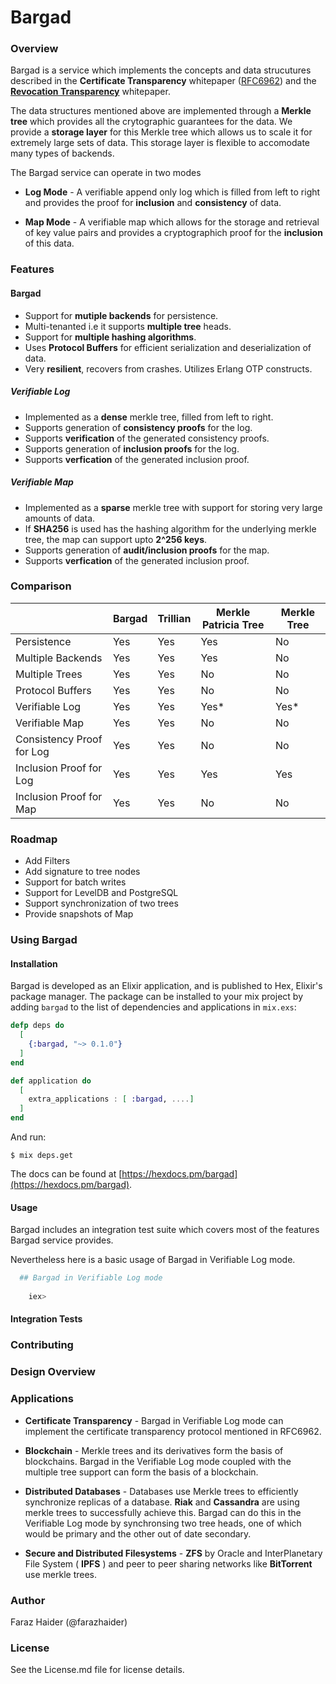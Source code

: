 # Bargad 

### Overview

Bargad is a service which implements the concepts and data strucutures described in the **Certificate Transparency** whitepaper ([RFC6962](https://tools.ietf.org/html/rfc6962 "RFC6962")) and the [**Revocation Transparency**](https://www.links.org/files/RevocationTransparency.pdf "**Revocation Transparency**") whitepaper.

The data structures mentioned above are implemented through a **Merkle tree**  which provides all the crytographic guarantees for the data.
We provide a **storage layer** for this Merkle tree which allows us to scale it for extremely large sets of data. This storage layer is flexible to accomodate many types of backends.

The Bargad service can operate in two modes
- **Log Mode** - A verifiable append only log which is filled from left to right and provides the proof for **inclusion** and **consistency** of data.

- **Map Mode** - A verifiable map which allows for the storage and retrieval of key value pairs and provides a cryptographich proof for the **inclusion** of this data.

### Features

#### Bargad
- Support for **mutiple backends** for persistence.
- Multi-tenanted i.e it supports **multiple tree** heads.
- Support for **multiple hashing algorithms**.
- Uses **Protocol Buffers** for efficient serialization and deserialization of data.
- Very **resilient**, recovers from crashes. Utilizes Erlang OTP constructs.

##### Verifiable Log
- Implemented as a **dense** merkle tree, filled from left to right.
- Supports generation of **consistency proofs** for the log.
- Supports **verification** of the generated consistency proofs.
- Supports generation of **inclusion proofs** for the log.
- Supports **verfication** of the generated inclusion proof.

##### Verifiable Map
- Implemented as a **sparse** merkle tree with support for storing very large amounts of data. 
- If **SHA256** is used has the hashing algorithm for the underlying merkle tree, the map can support upto **2^256 keys**.
- Supports generation of **audit/inclusion proofs** for the map.
- Supports **verfication** of the generated inclusion proof.

### Comparison

|                           | Bargad | Trillian | Merkle Patricia Tree | Merkle Tree |
|---------------------------|--------|----------|----------------------|-------------|
| Persistence               | Yes    | Yes      | Yes                  | No          |
| Multiple Backends         | Yes    | Yes      | Yes                  | No          |
| Multiple Trees            | Yes    | Yes      | No                   | No          |
| Protocol Buffers          | Yes    | Yes      | No                   | No          |
| Verifiable Log            | Yes    | Yes      | Yes*                 | Yes*        |
| Verifiable Map            | Yes    | Yes      | No                   | No          |
| Consistency Proof for Log | Yes    | Yes      | No                   | No          |
| Inclusion Proof for Log   | Yes    | Yes      | Yes                  | Yes         |
| Inclusion Proof for Map   | Yes    | Yes      | No                   | No          |

### Roadmap

-  Add Filters 
-  Add signature to tree nodes
-  Support for batch writes
-  Support for LevelDB and PostgreSQL
-  Support synchronization of two trees
-  Provide snapshots of Map

### Using Bargad

#### Installation

Bargad is developed as an Elixir application, and is published to Hex, Elixir's package manager.
The package can be installed to your mix project by adding `bargad` to the list of dependencies and applications in `mix.exs`:

```elixir
defp deps do
  [
    {:bargad, "~> 0.1.0"}
  ]
end
```

```elixir
def application do
  [
    extra_applications : [ :bargad, ....]
  ]
end
```

And run:

    $ mix deps.get

The docs can be found at [https://hexdocs.pm/bargad](https://hexdocs.pm/bargad).

#### Usage

Bargad includes an integration test suite which covers most of the features Bargad service provides.

Nevertheless here is a basic usage of Bargad in Verifiable Log mode.

```elixir
  ## Bargad in Verifiable Log mode
 
    iex>
```


#### Integration Tests



### Contributing


### Design Overview

### Applications

- **Certificate Transparency** - Bargad in Verifiable Log mode can implement the certificate transparency protocol mentioned in RFC6962.

- **Blockchain** - Merkle trees and its derivatives form the basis of blockchains. Bargad in the Verifiable Log mode coupled with the multiple tree support can form the basis of a blockchain.

- **Distributed Databases** - Databases use Merkle trees to efficiently synchronize replicas of a database. **Riak** and **Cassandra** are using merkle trees to successfully achieve this. Bargad can do this in the Verifiable Log mode by synchronsing two tree heads, one of which would be primary and the other out of date secondary.

- **Secure and Distributed Filesystems** - **ZFS** by Oracle and  InterPlanetary File System ( **IPFS** ) and peer to peer sharing networks like **BitTorrent** use merkle trees.

### Author

Faraz Haider (@farazhaider)

### License

See the License.md file for license details.
